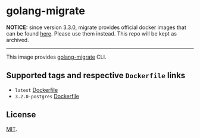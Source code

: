 # golang-migrate

**NOTICE:** since version 3.3.0, migrate provides official docker images that can be found [here](https://hub.docker.com/r/migrate/migrate).
Please use them instead. This repo will be kept as archived.

---

This image provides [golang-migrate](https://github.com/golang-migrate/migrate/blob/master/cli/README.md) CLI.

## Supported tags and respective `Dockerfile` links

- `latest` [Dockerfile](https://github.com/hypnoglow/docker-golang-migrate/blob/master/Dockerfile)
- `3.2.0-postgres` [Dockerfile](https://github.com/hypnoglow/docker-golang-migrate/blob/3.2.0-postgres/Dockerfile)

## License

[MIT](https://github.com/hypnoglow/docker-golang-migrate/blob/master/LICENSE).
